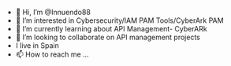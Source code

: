 - 👋 Hi, I’m @Innuendo88
- 👀 I’m interested in Cybersecurity/IAM PAM Tools/CyberArk PAM
- 🌱 I’m currently learning about API Management- CyberARk
- 💞️ I’m looking to collaborate on API management projects
- I live in Spain
- 📫 How to reach me ...

<!---
Innuendo88/Innuendo88 is a ✨ special ✨ repository because its `README.md` (this file) appears on your GitHub profile.
You can click the Preview link to take a look at your changes.
--->
